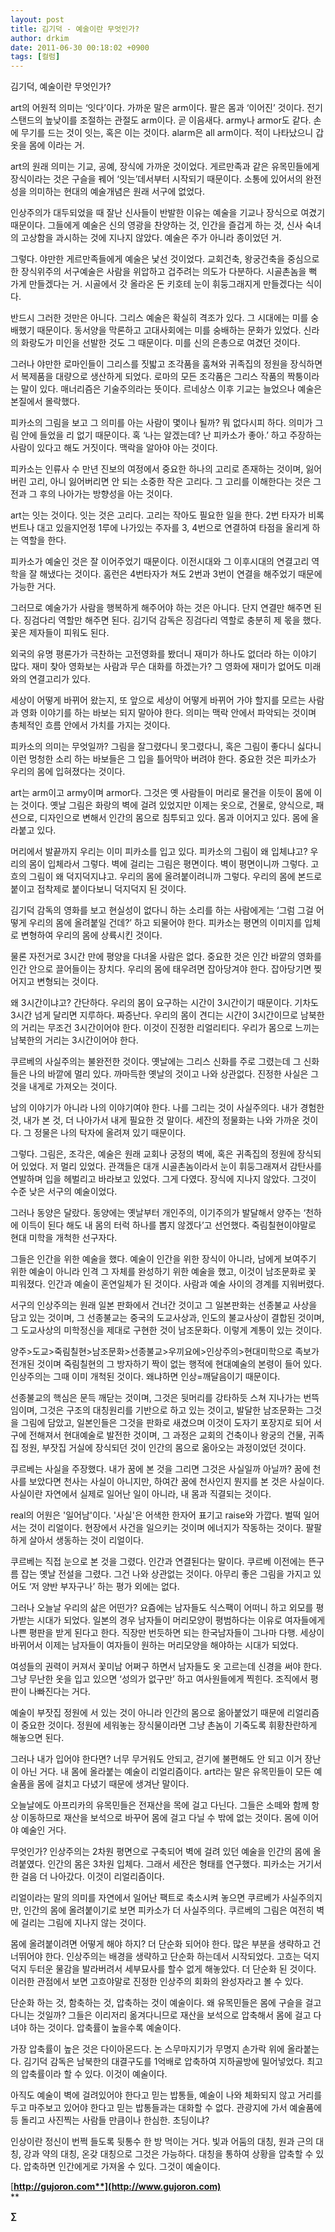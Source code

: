 ```yaml
---
layout: post
title: 김기덕 - 예술이란 무엇인가?
author: drkim
date: 2011-06-30 00:18:02 +0900
tags: [컬럼]
---
```

김기덕, 예술이란 무엇인가? 

art의 어원적 의미는 ‘잇다’이다. 가까운 말은 arm이다. 팔은 몸과 ‘이어진’ 것이다. 전기 스탠드의 높낮이를 조절하는 관절도 arm이다. 곧 이음새다. army나 armor도 같다. 손에 무기를 드는 것이 잇는, 혹은 이는 것이다. alarm은 all arm이다. 적이 나타났으니 갑옷을 몸에 이라는 거. 

art의 원래 의미는 기교, 공예, 장식에 가까운 것이었다. 게르만족과 같은 유목민들에게 장식이라는 것은 구슬을 꿰어 ‘잇는’데서부터 시작되기 때문이다. 소통에 있어서의 완전성을 의미하는 현대의 예술개념은 원래 서구에 없었다. 

인상주의가 대두되었을 때 잘난 신사들이 반발한 이유는 예술을 기교나 장식으로 여겼기 때문이다. 그들에게 예술은 신의 영광을 찬양하는 것, 인간을 즐겁게 하는 것, 신사 숙녀의 고상함을 과시하는 것에 지나지 않았다. 예술은 주가 아니라 종이었던 거. 

그렇다. 야만한 게르만족들에게 예술은 낯선 것이었다. 교회건축, 왕궁건축을 중심으로 한 장식위주의 서구예술은 사람을 위압하고 겁주려는 의도가 다분하다. 시골촌놈을 뻑 가게 만들겠다는 거. 시골에서 갓 올라온 돈 키호테 눈이 휘둥그래지게 만들겠다는 식이다. 

반드시 그러한 것만은 아니다. 그리스 예술은 확실히 격조가 있다. 그 시대에는 미를 숭배했기 때문이다. 동서양을 막론하고 고대사회에는 미를 숭배하는 문화가 있었다. 신라의 화랑도가 미인을 선발한 것도 그 때문이다. 미를 신의 은총으로 여겼던 것이다. 

그러나 야만한 로마인들이 그리스를 짓밟고 조각품을 훔쳐와 귀족집의 정원을 장식하면서 복제품을 대량으로 생산하게 되었다. 로마의 모든 조각품은 그리스 작품의 짝퉁이라는 말이 있다. 매너리즘은 기술주의라는 뜻이다. 르네상스 이후 기교는 늘었으나 예술은 본질에서 몰락했다. 

피카소의 그림을 보고 그 의미를 아는 사람이 몇이나 될까? 뭐 없다시피 하다. 의미가 그림 안에 들었을 리 없기 때문이다. 혹 ‘나는 알겠는데? 난 피카소가 좋아.’ 하고 주장하는 사람이 있다고 해도 거짓이다. 맥락을 알아야 아는 것이다. 

피카소는 인류사 수 만년 진보의 여정에서 중요한 하나의 고리로 존재하는 것이며, 잃어버린 고리, 아니 잃어버리면 안 되는 소중한 작은 고리다. 그 고리를 이해한다는 것은 그 전과 그 후의 나아가는 방향성을 아는 것이다. 

art는 잇는 것이다. 잇는 것은 고리다. 고리는 작아도 필요한 일을 한다. 2번 타자가 비록 번트나 대고 있을지언정 1루에 나가있는 주자를 3, 4번으로 연결하여 타점을 올리게 하는 역할을 한다. 

피카소가 예술인 것은 잘 이어주었기 때문이다. 이전시대와 그 이후시대의 연결고리 역학을 잘 해냈다는 것이다. 홈런은 4번타자가 쳐도 2번과 3번이 연결을 해주었기 때문에 가능한 거다. 

그러므로 예술가가 사람을 행복하게 해주어야 하는 것은 아니다. 단지 연결만 해주면 된다. 징검다리 역할만 해주면 된다. 김기덕 감독은 징검다리 역할로 충분히 제 몫을 했다. 꽃은 제자들이 피워도 된다. 

외국의 유명 평론가가 극찬하는 고전영화를 봤더니 재미가 하나도 없더라 하는 이야기 많다. 재미 찾아 영화보는 사람과 무슨 대화를 하겠는가? 그 영화에 재미가 없어도 미래와의 연결고리가 있다. 

세상이 어떻게 바뀌어 왔는지, 또 앞으로 세상이 어떻게 바뀌어 가야 할지를 모르는 사람과 영화 이야기를 하는 바보는 되지 말아야 한다. 의미는 맥락 안에서 파악되는 것이며 총체적인 흐름 안에서 가치를 가지는 것이다. 

피카소의 의미는 무엇일까? 그림을 잘그렸다니 못그렸다니, 혹은 그림이 좋다니 싫다니 이런 멍청한 소리 하는 바보들은 그 입을 틀어막아 버려야 한다. 중요한 것은 피카소가 우리의 몸에 입혀졌다는 것이다. 

art는 arm이고 army이며 armor다. 그것은 옛 사람들이 머리로 물건을 이듯이 몸에 이는 것이다. 옛날 그림은 화랑의 벽에 걸려 있었지만 이제는 옷으로, 건물로, 양식으로, 패션으로, 디자인으로 변해서 인간의 몸으로 침투되고 있다. 몸과 이어지고 있다. 몸에 올라붙고 있다. 

머리에서 발끝까지 우리는 이미 피카소를 입고 있다. 피카소의 그림이 왜 입체냐고? 우리의 몸이 입체라서 그렇다. 벽에 걸리는 그림은 평면이다. 벽이 평면이니까 그렇다. 고흐의 그림이 왜 덕지덕지냐고. 우리의 몸에 올려붙이려니까 그렇다. 우리의 몸에 본드로 붙이고 접착제로 붙이다보니 덕지덕지 된 것이다. 

김기덕 감독의 영화를 보고 현실성이 없다니 하는 소리를 하는 사람에게는 ‘그럼 그걸 어떻게 우리의 몸에 올려붙일 건데?’ 하고 되물어야 한다. 피카소는 평면의 이미지를 입체로 변형하여 우리의 몸에 상륙시킨 것이다. 

물론 자전거로 3시간 만에 평양을 다녀올 사람은 없다. 중요한 것은 인간 바깥의 영화를 인간 안으로 끌어들이는 장치다. 우리의 몸에 태우려면 잡아당겨야 한다. 잡아당기면 찢어지고 변형되는 것이다. 

왜 3시간이냐고? 간단하다. 우리의 몸이 요구하는 시간이 3시간이기 때문이다. 기차도 3시간 넘게 달리면 지루하다. 짜증난다. 우리의 몸이 견디는 시간이 3시간이므로 남북한의 거리는 무조건 3시간이어야 한다. 이것이 진정한 리얼리티다. 우리가 몸으로 느끼는 남북한의 거리는 3시간이어야 한다. 

쿠르베의 사실주의는 불완전한 것이다. 옛날에는 그리스 신화를 주로 그렸는데 그 신화들은 나의 바깥에 멀리 있다. 까마득한 옛날의 것이고 나와 상관없다. 진정한 사실은 그것을 내게로 가져오는 것이다. 

남의 이야기가 아니라 나의 이야기여야 한다. 나를 그리는 것이 사실주의다. 내가 경험한 것, 내가 본 것, 더 나아가서 내게 필요한 것 말이다. 세잔의 정물화는 나와 가까운 것이다. 그 정물은 나의 탁자에 올려져 있기 때문이다. 

그렇다. 그림은, 조각은, 예술은 원래 교회나 궁정의 벽에, 혹은 귀족집의 정원에 장식되어 있었다. 저 멀리 있었다. 관객들은 대개 시골촌놈이라서 눈이 휘둥그래져서 감탄사를 연발하며 입을 헤벌리고 바라보고 있었다. 그게 다였다. 장식에 지나지 않았다. 그것이 수준 낮은 서구의 예술이었다. 

그러나 동양은 달랐다. 동양에는 옛날부터 개인주의, 이기주의가 발달해서 양주는 ‘천하에 이득이 된다 해도 내 몸의 터럭 하나를 뽑지 않겠다’고 선언했다. 죽림칠현이야말로 현대 미학을 개척한 선구자다. 

그들은 인간을 위한 예술을 했다. 예술이 인간을 위한 장식이 아니라, 남에게 보여주기 위한 예술이 아니라 인격 그 자체를 완성하기 위한 예술을 했고, 이것이 남조문화로 꽃 피워졌다. 인간과 예술이 혼연일체가 된 것이다. 사람과 예술 사이의 경계를 지워버렸다. 

서구의 인상주의는 원래 일본 판화에서 건너간 것이고 그 일본판화는 선종불교 사상을 담고 있는 것이며, 그 선종불교는 중국의 도교사상과, 인도의 불교사상이 결합된 것이며, 그 도교사상의 미학정신을 제대로 구현한 것이 남조문화다. 이렇게 계통이 있는 것이다. 

양주>도교>죽림칠현>남조문화>선종불교>우끼요에>인상주의>현대미학으로 족보가 전개된 것이며 죽림칠현의 그 방자하기 짝이 없는 행적에 현대예술의 본령이 들어 있다. 인상주의는 그때 이미 개척된 것이다. 왜냐하면 인상=깨달음이기 때문이다. 

선종불교의 핵심은 문득 깨닫는 것이며, 그것은 뒷머리를 강타하듯 스쳐 지나가는 번뜩임이며, 그것은 구조의 대칭원리를 기반으로 하고 있는 것이고, 발달한 남조문화는 그것을 그림에 담았고, 일본인들은 그것을 판화로 새겼으며 이것이 도자기 포장지로 되어 서구에 전해져서 현대예술로 발전한 것이며, 그 과정은 교회의 건축이나 왕궁의 건물, 귀족집 정원, 부잣집 거실에 장식되던 것이 인간의 몸으로 옮아오는 과정이었던 것이다. 



쿠르베는 사실을 주장했다. 내가 꿈에 본 것을 그리면 그것은 사실일까 아닐까? 꿈에 천사를 보았다면 천사는 사실이 아니지만, 하여간 꿈에 천사인지 뭔지를 본 것은 사실이다. 사실이란 자연에서 실제로 일어난 일이 아니라, 내 몸과 직결되는 것이다.



real의 어원은 '일어남'이다. '사실'은 어색한 한자어 표기고 raise와 가깝다. 벌떡 일어서는 것이 리얼이다. 현장에서 사건을 일으키는 것이며 에너지가 작동하는 것이다. 팔팔하게 살아서 생동하는 것이 리얼이다.

쿠르베는 직접 눈으로 본 것을 그렸다. 인간과 연결된다는 말이다. 쿠르베 이전에는 뜬구름 잡는 옛날 전설을 그렸다. 그건 나와 상관없는 것이다. 아무리 좋은 그림을 가지고 있어도 ‘저 양반 부자구나’ 하는 평가 외에는 없다. 

그러나 오늘날 우리의 삶은 어떤가? 요즘에는 남자들도 식스팩이 어떠니 하고 외모를 평가받는 시대가 되었다. 일본의 경우 남자들이 머리모양이 평범하다는 이유로 여자들에게 나쁜 평판을 받게 된다고 한다. 직장만 번듯하면 되는 한국남자들이 그나마 다행. 세상이 바뀌어서 이제는 남자들이 여자들이 원하는 머리모양을 해야하는 시대가 되었다. 

여성들의 권력이 커져서 꽃미남 어쩌구 하면서 남자들도 옷 고르는데 신경을 써야 한다. 그냥 무난한 옷을 입고 있으면 ‘성의가 없구만’ 하고 여사원들에게 찍힌다. 조직에서 평판이 나빠진다는 거다. 

예술이 부잣집 정원에 서 있는 것이 아니라 인간의 몸으로 옮아붙었기 때문에 리얼리즘이 중요한 것이다. 정원에 세워놓는 장식물이라면 그냥 촌놈이 기죽도록 휘황찬란하게 해놓으면 된다. 

그러나 내가 입어야 한다면? 너무 무거워도 안되고, 걷기에 불편해도 안 되고 이거 장난이 아닌 거다. 내 몸에 올라붙는 예술이 리얼리즘이다. art라는 말은 유목민들이 모든 예술품을 몸에 걸치고 다녔기 때문에 생겨난 말이다. 

오늘날에도 아프리카의 유목민들은 전재산을 목에 걸고 다닌다. 그들은 소떼와 함께 항상 이동하므로 재산을 보석으로 바꾸어 몸에 걸고 다닐 수 밖에 없는 것이다. 몸에 이어야 예술인 거다. 

무엇인가? 인상주의는 2차원 평면으로 구축되어 벽에 걸려 있던 예술을 인간의 몸에 올려붙였다. 인간의 몸은 3차원 입체다. 그래서 세잔은 형태를 연구했다. 피카소는 거기서 한 걸음 더 나아갔다. 이것이 리얼리즘이다. 

리얼이라는 말의 의미를 자연에서 일어난 팩트로 축소시켜 놓으면 쿠르베가 사실주의지만, 인간의 몸에 올려붙이기로 보면 피카소가 더 사실주의다. 쿠르베의 그림은 여전히 벽에 걸리는 그림에 지나지 않는 것이다. 

몸에 올려붙이려면 어떻게 해야 하지? 더 단순화 되어야 한다. 많은 부분을 생략하고 건너뛰어야 한다. 인상주의는 배경을 생략하고 단순화 하는데서 시작되었다. 고흐는 덕지덕지 두터운 물감을 발라버려서 세부묘사를 할수 없게 해놓았다. 더 단순화 된 것이다. 이러한 관점에서 보면 고흐야말로 진정한 인상주의 회화의 완성자라고 볼 수 있다. 

단순화 하는 것, 함축하는 것, 압축하는 것이 예술이다. 왜 유목민들은 몸에 구슬을 걸고다니는 것일까? 그들은 이리저리 옮겨다니므로 재산을 보석으로 압축해서 몸에 걸고 다녀야 하는 것이다. 압축률이 높을수록 예술이다. 

가장 압축률이 높은 것은 다이아몬드다. 논 스무마지기가 무명지 손가락 위에 올라붙는다. 김기덕 감독은 남북한의 대결구도를 1억배로 압축하여 지하골방에 밀어넣었다. 최고의 압축률이라 할 수 있다. 이것이 예술이다. 

아직도 예술이 벽에 걸려있어야 한다고 믿는 밥통들, 예술이 나와 체화되지 않고 거리를 두고 마주보고 있어야 한다고 믿는 밥통들과는 대화할 수 없다. 관광지에 가서 예술품에 등 돌리고 사진찍는 사람들 만큼이나 한심한. 초딩이냐? 

인상이란 정신이 번쩍 들도록 뒷통수 한 방 먹이는 거다. 빛과 어둠의 대칭, 원과 근의 대칭, 강과 약의 대칭, 온갖 대칭으로 그것은 가능하다. 대칭을 통하여 상황을 압축할 수 있다. 압축하면 인간에게로 가져올 수 있다. 그것이 예술이다. 




  




[**http://gujoron.com**](http://www.gujoron.com)**  
** 

**∑**